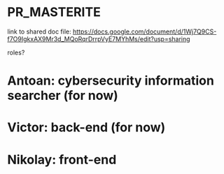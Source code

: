 # PR_MASTERITE

link to shared doc file:
https://docs.google.com/document/d/1Wj7Q9CS-f7O9IgkxAX9Mr3d_MQoRqrDrrpVyE7MYhMs/edit?usp=sharing

roles?
#  Antoan: cybersecurity information searcher (for now)
#  Victor: back-end (for now)
# Nikolay: front-end

